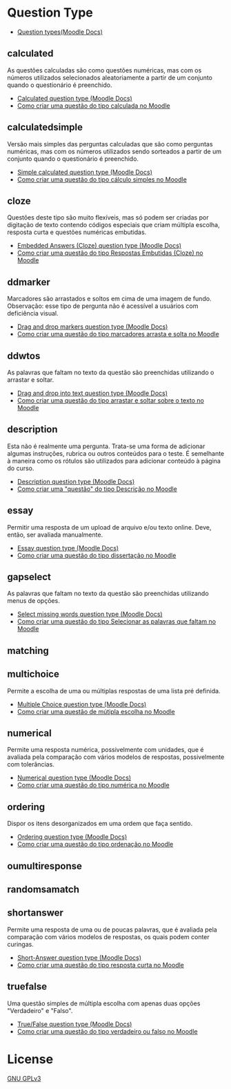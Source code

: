 # Question Type
* [Question types(Moodle Docs)](https://docs.moodle.org/311/en/Questions)

## calculated
As questões calculadas são como questões numéricas, mas com os números utilizados selecionados aleatoriamente a partir de um conjunto quando o questionário é preenchido.
* [Calculated question type (Moodle Docs)](https://docs.moodle.org/311/en/Calculated_question_type)
* [Como criar uma questão do tipo calculada no Moodle](https://youtu.be/mm6Qb0YpOCk)

## calculatedsimple
Versão mais simples das perguntas calculadas que são como perguntas numéricas, mas com os números utilizados sendo sorteados a partir de um conjunto quando o questionário é preenchido.
* [Simple calculated question type (Moodle Docs)](https://docs.moodle.org/311/en/Simple_calculated_question_type)
* [Como criar uma questão do tipo cálculo simples no Moodle](https://youtu.be/4gjzWp-WZzE)

## cloze
Questões deste tipo são muito flexíveis, mas só podem ser criadas por digitação de texto contendo códigos especiais que criam múltipla escolha, resposta curta e questões numéricas embutidas.
* [Embedded Answers (Cloze) question type (Moodle Docs)](https://docs.moodle.org/311/en/Embedded_Answers_(Cloze)_question_type)
* [Como criar uma questão do tipo Respostas Embutidas (Cloze) no Moodle](https://youtu.be/lnRVSIRU4Os)

## ddmarker
Marcadores são arrastados e soltos em cima de uma imagem de fundo.
Observação: esse tipo de pergunta não é acessível a usuários com deficiência visual.
* [Drag and drop markers question type (Moodle Docs)](https://docs.moodle.org/311/en/Drag_and_drop_markers_question_type)
* [Como criar uma questão do tipo marcadores arrasta e solta no Moodle](https://youtu.be/5z4WiEOa1cY)

## ddwtos
As palavras que faltam no texto da questão são preenchidas utilizando o arrastar e soltar.
* [Drag and drop into text question type (Moodle Docs)](https://docs.moodle.org/311/en/Drag_and_drop_into_text_question_type)
* [Como criar uma questão do tipo arrastar e soltar sobre o texto no Moodle](https://youtu.be/GfL8b0cR4Gk)

## description
Esta não é realmente uma pergunta. Trata-se uma forma de adicionar algumas instruções, rubrica ou outros conteúdos para o teste. É semelhante à maneira como os rótulos são utilizados para adicionar conteúdo à página do curso.
* [Description question type (Moodle Docs)](https://docs.moodle.org/311/en/Description_question_type)
* [Como criar uma "questão" do tipo Descrição no Moodle](https://youtu.be/16AqMQsb9m8)

## essay
Permitir uma resposta de um upload de arquivo e/ou texto online. Deve, então, ser avaliada manualmente.
* [Essay question type (Moodle Docs)](https://docs.moodle.org/311/en/Essay_question_type)
* [Como criar uma questão do tipo dissertação no Moodle](https://youtu.be/gxpHNNp1m4M)

## gapselect
As palavras que faltam no texto da questão são preenchidas utilizando menus de opções.
* [Select missing words question type (Moodle Docs)](https://docs.moodle.org/311/en/Select_missing_words_question_type)
* [Como criar uma questão do tipo Selecionar as palavras que faltam no Moodle](https://youtu.be/tbsTUJAdUzs)

## matching

## multichoice
Permite a escolha de uma ou múltiplas respostas de uma lista pré definida.
* [Multiple Choice question type (Moodle Docs)](https://docs.moodle.org/311/en/Multiple_Choice_question_type)
* [Como criar uma questão de mútipla escolha no Moodle](https://youtu.be/cQvWWGj97Jg)

## numerical
Permite uma resposta numérica, possivelmente com unidades, que é avaliada pela comparação com vários modelos de respostas, possivelmente com tolerâncias.
* [Numerical question type (Moodle Docs)](https://docs.moodle.org/311/en/Numerical_question_type)
* [Como criar uma questão do tipo numérica no Moodle](https://youtu.be/8OYrEaWTjr8)

## ordering
Dispor os itens desorganizados em uma ordem que faça sentido.
* [Ordering question type (Moodle Docs)](https://docs.moodle.org/311/en/Ordering_question_type)
* [Como criar uma questão do tipo ordenação no Moodle](https://youtu.be/bVkm1So5JUo)

## oumultiresponse

## randomsamatch

## shortanswer
Permite uma resposta de uma ou de poucas palavras, que é avaliada pela comparação com vários modelos de respostas, os quais podem conter curingas.
* [Short-Answer question type (Moodle Docs)](https://docs.moodle.org/311/en/Short-Answer_question_type)
* [Como criar uma questão do tipo resposta curta no Moodle](https://youtu.be/FxO4UnFCjvc)

## truefalse
Uma questão simples de múltipla escolha com apenas duas opções "Verdadeiro" e "Falso".
* [True/False question type (Moodle Docs)](https://docs.moodle.org/311/en/True/False_question_type)
* [Como criar uma questão do tipo verdadeiro ou falso no Moodle](https://youtu.be/SI7fZb7JZMg)


# License
[GNU GPLv3](https://choosealicense.com/licenses/gpl-3.0/)
